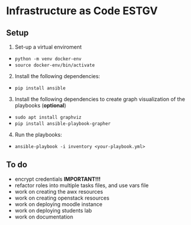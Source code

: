 # Infrastructure as Code ESTGV

## Setup

1. Set-up a virtual enviroment
- `python -m venv docker-env`
- `source docker-env/bin/activate`

2. Install the following dependencies:
- `pip install ansible`

3. Install the following dependencies to create graph visualization of the playbooks (**optional**)
- `sudo apt install graphviz`
- `pip install ansible-playbook-grapher`

4. Run the playbooks:
- `ansible-playbook -i inventory <your-playbook.yml>`

## To do
  - encrypt credentials **IMPORTANT!!!**
  - refactor roles into multiple tasks files, and use vars file
  - work on creating the awx resources
  - work on creating openstack resources
  - work on deploying moodle instance
  - work on deploying students lab
  - work on documentation